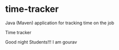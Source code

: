 # time-tracker
Java (Maven) application for tracking time on the job

Time tracker

Good night Students!!! I am gourav
